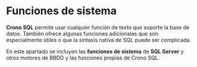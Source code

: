 ﻿

# Funciones de sistema

**Crono SQL** permite usar cualquier función de texto que soporte la base de datos. También ofrece algunas funciones adicionales que son especialmente útiles o que la sintaxis nativa de SQL puede ser complicada.

En este apartado se incluyen las **funciones de sistema** de **SQL Server** y otros motores de BBDD y las funciones propias de Crono SQL.


<section-index />

